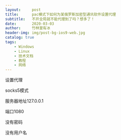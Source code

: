 ```yaml
---
layout:     post
title:      pac模式下如何为某俄罗斯加密型通讯软件设置代理
subtitle:   不开全局就不能代理到了吗？想多了！
date:       2020-03-03
author:     竹林里有冰
header-img: img/post-bg-ios9-web.jpg
catalog: true
tags:
    - Windows
    - Linux
    - 技术文档
    - 教程
    - 网络
---
```

设置代理

socks5模式

服务器地址127.0.0.1

端口1080

没有密码

没有用户名